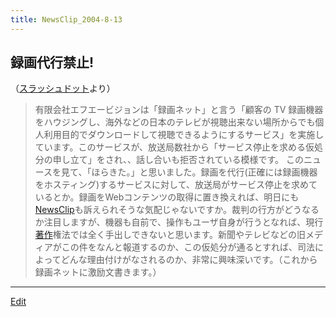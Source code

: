 ```yaml
---
title: NewsClip_2004-8-13
---
```


## 録画代行禁止!

（[スラッシュドット](http://slashdot.jp/articles/04/08/12/235236.shtml?topic=73)より）

> 有限会社エフエービジョンは「録画ネット」と言う「顧客の TV 録画機器をハウジングし、海外などの日本のテレビが視聴出来ない場所からでも個人利用目的でダウンロードして視聴できるようにするサービス」を実施しています。このサービスが、放送局数社から「サービス停止を求める仮処分の申し立て」をされ、、話し合いも拒否されている模様です。 
このニュースを見て、「ほらきた。」と思いました。録画を代行(正確には録画機器をホスティング)するサービスに対して、放送局がサービス停止を求めているとか。録画をWebコンテンツの取得に置き換えれば、明日にも[NewsClip](/NewsClip)も訴えられそうな気配じゃないですか。裁判の行方がどうなるか注目しますが、機器も自前で、操作もユーザ自身が行うとなれば、現行[著作](/著作)権法では全く手出しできないと思います。新聞やテレビなどの旧メディアがこの件をなんと報道するのか、この仮処分が通るとすれば、司法によってどんな理由付けがなされるのか、非常に興味深いです。（これから録画ネットに激励文書きます。）





----

[Edit](https://github.com/vitroid/vitroid.github.io/edit/master/MD/NewsClip_2004-8-13.md)

